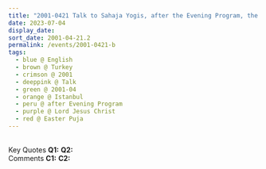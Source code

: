 ```yaml
---
title: "2001-0421 Talk to Sahaja Yogis, after the Evening Program, the day before Easter Pūjā, Tent, Campsite (3 kms from Hotel Demirkoy), Istanbul, Turkey"
date: 2023-07-04
display_date: 
sort_date: 2001-04-21.2
permalink: /events/2001-0421-b
tags:
  - blue @ English
  - brown @ Turkey
  - crimson @ 2001
  - deeppink @ Talk
  - green @ 2001-04
  - orange @ Istanbul
  - peru @ after Evening Program
  - purple @ Lord Jesus Christ
  - red @ Easter Puja
---
```


<br>

<wave-list>
  <list-title color="DarkSeaGreen" width="55">Key Quotes</list-title>
  <list-item color="BlanchedAlmond" width="280"><b>Q1:</b> <i></i></list-item>
  <list-item color="Lavender" width="280"><b>Q2:</b> <i></i></list-item>
</wave-list>

<br>

<wave-list>
  <list-title color="DarkSeaGreen" width="55">Comments</list-title>
  <list-item color="BlanchedAlmond" width="280"><b>C1:</b> <i></i></list-item>
  <list-item color="Lavender" width="280"><b>C2:</b> <i></i></list-item>
</wave-list>